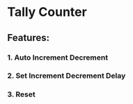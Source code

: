 # Tally Counter
## Features:
###  1. Auto Increment Decrement
###  2. Set Increment Decrement Delay
###  3. Reset
